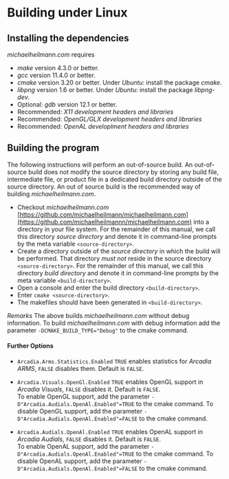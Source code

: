 # Building under Linux

## Installing the dependencies
*michaelheilmann.com* requires
- *make* version 4.3.0 or better.
- *gcc* version 11.4.0 or better.
- *cmake* version 3.20 or better.
  Under *Ubuntu*: install the package *cmake*.
- *libpng* version 1.6 or better.
  Under *Ubuntu*: install the package *libpng-dev*.
- Optional: *gdb* version 12.1 or better.
- Recommended: *X11 development headers and libraries*
- Recommended: *OpenGL/GLX development headers and libraries*
- Recommended: *OpenAL developlment headers and libraries*

## Building the program
The following instructions will perform an out-of-source build. An out-of-source build does not modify the source directory
by storing any build file, intermediate file, or product file in a dedicated build directory outside of the source directory.
An out of source build is the recommended way of building *michaelheilmann.com*.

- Checkout *michaelheilmann.com* [https://github.com/michaelheilmann/michaelheilmann.com](https://github.com/michaelheilmannn/michaelheilmann.com) into a directory in your file system.
  For the remainder of this manual, we call this directory *source directory* and denote it in command-line prompts by the meta variable `<source-directory>`.
- Create a directory outside of the *source directory* in which the build will be performed.
  That directory *must not* reside in the source directory `<source-directory>`.
  For the remainder of this manual, we call this directory *build directory* and denote it in command-line prompts by the meta variable `<build-directory>`.
- Open a console and enter the build directory `<build-directory>`.
- Enter `cmake <source-directory>`.
- The makefiles should have been generated in `<build-directory>`.

*Remarks* The above builds *michaelheilmann.com* without debug information. To build *michaelheilmann.com* with debug information add the parameter `-DCMAKE_BUILD_TYPE="Debug"` to the cmake command.

#### Further Options

- `Arcadia.Arms.Statistics.Enabled`
`TRUE` enables statistics for *Arcadia ARMS*, `FALSE` disables them. Default is `FALSE`.

- `Arcadia.Visuals.OpenGl.Enabled`
`TRUE` enables OpenGL support in *Arcadia Visuals*, `FALSE` disables it. Default is `FALSE`.
\
To enable OpenGL support, add the parameter `-D"Arcadia.Audials.OpenAl.Enabled"=TRUE` to the cmake command.
To disable OpenGL support, add the parameter `-D"Arcadia.Audials.OpenAl.Enabled"=FALSE` to the cmake command.
                                                                                                           
- `Arcadia.Audials.OpenAl.Enabled`
`TRUE` enables OpenAL support in *Arcadia Audials*, `FALSE` disables it. Default is `FALSE`.
\
To enable OpenAL support, add the parameter `-D"Arcadia.Audials.OpenAl.Enabled"=TRUE` to the cmake command.
To disable OpenAL support, add the parameter `-D"Arcadia.Audials.OpenAl.Enabled"=FALSE` to the cmake command.
